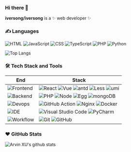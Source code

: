 ### Hi there 👋

**iversong/iversong** is a ✨ web developer ✨

### ✍️ Languages

![HTML](https://img.shields.io/badge/-HTML-E34F26?style=flat&logo=html5&logoColor=white) ![JavaScript](https://img.shields.io/badge/-JavaScript-C69D00?style=flat&logo=javascript&logoColor=white) ![CSS](https://img.shields.io/badge/-CSS-254bdd?style=flat&logo=css3) ![TypeScript](https://img.shields.io/badge/-TypeScript-2f74c0?style=flat&logo=typescript&logoColor=white) ![PHP](https://img.shields.io/badge/-PHP-4F5B93?style=flat&logo=php&logoColor=white) ![Python](https://img.shields.io/badge/-Python-2b5b83?style=flat&logo=python&logoColor=ffdf76)

![Top Langs](https://github-readme-stats.vercel.app/api/top-langs/?username=iversong&layout=compact&hide=css,html)

### 🛠 Tech Stack and Tools

| End                                                                  | Stack                                                                                                                                                                                                                                                                                                                       |
| -------------------------------------------------------------------- | --------------------------------------------------------------------------------------------------------------------------------------------------------------------------------------------------------------------------------------------------------------------------------------------------------------------------- |
| ![Frontend](https://img.shields.io/badge/-Frontend-black?style=flat) | ![React](https://img.shields.io/badge/-React-52BAD7?style=flat&logo=react&logoColor=white) ![Vue](https://img.shields.io/badge/-Vue-4fc08d?style=flat&logo=vue&logoColor=white) ![antd](https://img.shields.io/badge/-Ant_Design-0170fe?style=flat&logo=ant-design) ![Less](https://img.shields.io/badge/-Less-1d365d?style=flat&logo=less) ![umi](https://img.shields.io/badge/-umi-4569d4?style=flat&logo=umi) |
| ![Backend](https://img.shields.io/badge/-Backend-black?style=flat)   | ![PHP](https://img.shields.io/badge/-PHP-4F5B93?style=flat&logo=php&logoColor=white) ![Node](https://img.shields.io/badge/-Node-white?style=flat&logo=node.js) ![Egg](https://img.shields.io/badge/-Egg.js-22ab28?style=flat) ![mongoDB](https://img.shields.io/badge/-mongoDB-white?style=flat&logo=mongodb)                                                                                                                                                                   |
| ![Devops](https://img.shields.io/badge/-Devops-black?style=flat)     | ![GitHub Action][gitHub-action]  ![Nginx](https://img.shields.io/badge/-Nginx-CEF1D1?style=flat&logo=nginx)  ![Docker](https://img.shields.io/badge/-Docker-cbe3f2?style=flat&logo=docker)                                                                                                                                                                    |
| ![IDE](https://img.shields.io/badge/-IDE-black?style=flat)           | ![Visual Studio Code](https://img.shields.io/badge/-VS_Code-007ACC?style=flat&logo=Visual-Studio-Code) ![PyCharm](https://img.shields.io/badge/-PyCharm-3a3a3a?style=flat&logo=pycharm)                                                 |
| ![Workflow](https://img.shields.io/badge/-Ohter-black?style=flat)           | ![Git](https://img.shields.io/badge/-Git-black?style=flat&logo=git) ![GitHub](https://img.shields.io/badge/-GitHub-black?style=flat&logo=github)                                                                                        |

[gitHub-action]: https://img.shields.io/badge/-GitHub_Actions-black?style=flat&logo=github
[gitmoji]: https://img.shields.io/badge/-😉_Gitmoji_Commit_Workflow-black?style=flat
[gcw]: https://github.com/arvinxx/gitmoji-commit-workflow

### ❤️ GitHub Stats

![Arvin XU's github stats](https://github-readme-stats.vercel.app/api?username=arvinxx&show_icons=true)
